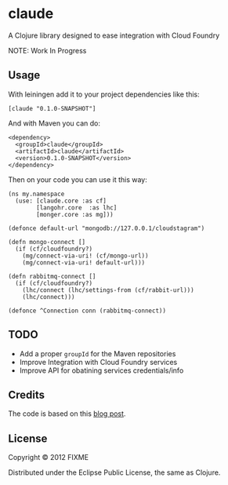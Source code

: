 # claude

A Clojure library designed to ease integration with Cloud Foundry

NOTE: Work In Progress

## Usage

With leiningen add it to your project dependencies like this:

    [claude "0.1.0-SNAPSHOT"]

And with Maven you can do:

    <dependency>
      <groupId>claude</groupId>
      <artifactId>claude</artifactId>
      <version>0.1.0-SNAPSHOT</version>
    </dependency>

Then on your code you can use it this way:

    (ns my.namespace
      (use: [claude.core :as cf]
            [langohr.core  :as lhc]
            [monger.core :as mg]))

    (defonce default-url "mongodb://127.0.0.1/cloudstagram")

    (defn mongo-connect []
      (if (cf/cloudfoundry?)
        (mg/connect-via-uri! (cf/mongo-url))
        (mg/connect-via-uri! default-url)))

    (defn rabbitmq-connect []
      (if (cf/cloudfoundry?)
        (lhc/connect (lhc/settings-from (cf/rabbit-url)))
        (lhc/connect)))

    (defonce ^Connection conn (rabbitmq-connect))

## TODO

- Add a proper `groupId` for the Maven repositories
- Improve Integration with Cloud Foundry services
- Improve API for obatining services credentials/info

## Credits

The code is based on this [blog post](http://sunng.info/blog/2012/01/clojure-on-cloudfoundry/).

## License

Copyright © 2012 FIXME

Distributed under the Eclipse Public License, the same as Clojure.
